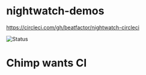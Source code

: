 # nightwatch-demos

https://circleci.com/gh/beatfactor/nightwatch-circleci

![Status](https://circleci.com/gh/beatfactor/nightwatch-circleci.svg?style=shield)

# Chimp wants CI
